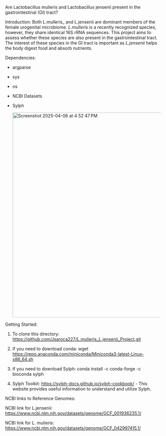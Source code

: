 Are Lactobacillus mulieris and Lactobacillus jensenii present in the gastrointestinal (GI) tract?

Introduction:
Both L.mulleris_ and L.jensenii are dominant members of the female urogenital microbiome. _L.mulleris_ is a recently recognized species, however, they share identical 16S rRNA sequences. This project aims to assess whether these species are also present in the gastrointestinal tract. The interest of these species in the GI tract is important as _L.jensenii_ helps the body digest food and absorb nutrients. 

Dependencies:
- argparse
- sys
- os
- NCBI Datasets
- Sylph

  <img width="664" alt="Screenshot 2025-04-06 at 4 52 47 PM" src="https://github.com/user-attachments/assets/606f1057-6a8b-425f-9177-0e399687685a" />


Getting Started:

1. To clone this directory: https://github.com/Jsaroca227/L.mulieris_L.jensenii_Project.git

2. If you need to download conda: wget https://repo.anaconda.com/miniconda/Miniconda3-latest-Linux-x86_64.sh
   
3. If you need to download Sylph: conda install -c conda-forge -c bioconda sylph

4. Sylph Toolkit: https://sylph-docs.github.io/sylph-cookbook/ - This website provides useful information to understand and utilize Sylph.
   

NCBI links to Reference Genomes:

NCBI link for L.jensenii: https://www.ncbi.nlm.nih.gov/datasets/genome/GCF_001936235.1/

NCBI link for L. mulieris: https://www.ncbi.nlm.nih.gov/datasets/genome/GCF_042997415.1/



